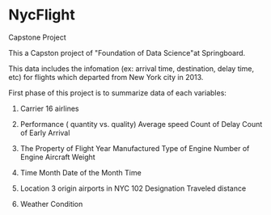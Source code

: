 # NycFlight
Capstone Project

This a Capston project of "Foundation of Data Science"at Springboard.

This data includes the infomation (ex: arrival time, destination, delay time, etc) for flights which departed from New York city in 2013.

First phase of this project is to summarize data of each variables:

1. Carrier
16 airlines

2. Performance ( quantity vs. quality)
Average speed
Count of Delay
Count of Early Arrival

3. The Property of Flight
Year Manufactured
Type of Engine
Number of Engine
Aircraft Weight

4. Time
Month
Date of the Month
Time

5. Location
3 origin airports in NYC
102 Designation
Traveled distance 

6. Weather Condition
